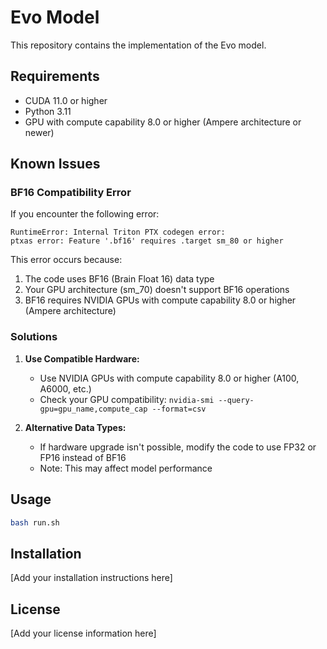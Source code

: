 # Evo Model

This repository contains the implementation of the Evo model.

## Requirements

- CUDA 11.0 or higher
- Python 3.11
- GPU with compute capability 8.0 or higher (Ampere architecture or newer)

## Known Issues

### BF16 Compatibility Error

If you encounter the following error:
```
RuntimeError: Internal Triton PTX codegen error: 
ptxas error: Feature '.bf16' requires .target sm_80 or higher
```

This error occurs because:
1. The code uses BF16 (Brain Float 16) data type
2. Your GPU architecture (sm_70) doesn't support BF16 operations
3. BF16 requires NVIDIA GPUs with compute capability 8.0 or higher (Ampere architecture)

### Solutions

1. **Use Compatible Hardware:**
   - Use NVIDIA GPUs with compute capability 8.0 or higher (A100, A6000, etc.)
   - Check your GPU compatibility: `nvidia-smi --query-gpu=gpu_name,compute_cap --format=csv`

2. **Alternative Data Types:**
   - If hardware upgrade isn't possible, modify the code to use FP32 or FP16 instead of BF16
   - Note: This may affect model performance

## Usage

```bash
bash run.sh
```

## Installation

[Add your installation instructions here]

## License

[Add your license information here]